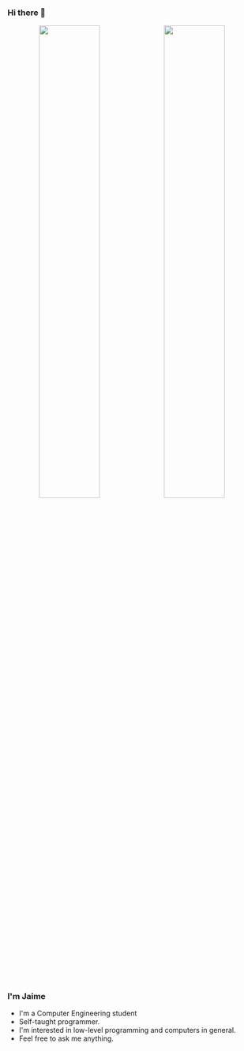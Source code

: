 <h3>Hi there 👋</h3>

<p align="center">
  <img width="49.5%" src="https://github-readme-stats.vercel.app/api?username=JaimeNA&title_color=6FDA44&text_color=FFFFFF&show_icons=true&icon_color=6FDA44&include_all_commits=true&count_private=true&theme=dark" />
  <img width="49.5%" src="https://github-readme-streak-stats.herokuapp.com/?user=JaimeNA&title_color=6FDA44&text_color=FFFFFF&show_icons=true&icon_color=6FDA44&include_all_commits=true&count_private=true&theme=dark" />
</p>

<h3>I'm Jaime</h3>

<ul>
  <li> I'm a Computer Engineering student </li>
  <li> Self-taught programmer. </li>
  <li> I'm interested in low-level programming and computers in general. </li>
  <li> Feel free to ask me anything. </li>
</ul>



